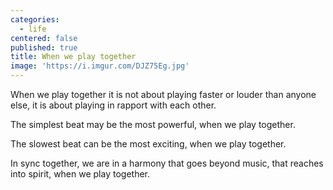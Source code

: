 ```yaml
---
categories:
  - life
centered: false
published: true
title: When we play together
image: 'https://i.imgur.com/DJZ75Eg.jpg'
---
```

When we play together
it is not about playing faster or louder
than anyone else,
it is about playing
in rapport with each other.

The simplest beat
may be the most powerful,
when we play together.

The slowest beat
can be the most exciting,
when we play together.

In sync together,
we are in a harmony
that goes beyond music,
that reaches into spirit,
when we play together.
